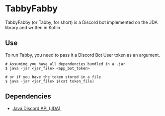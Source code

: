 # TabbyFabby

TabbyFabby (or Tabby, for short) is a Discord bot implemented on 
the JDA library and written in Kotlin.

## Use
To run Tabby, you need to pass it a Discord Bot User token as an argument.

```
# Assuming you have all dependencies bundled in a .jar
$ java -jar <jar_file> <app_bot_token>
  
# or if you have the token stored in a file
$ java -jar <jar_file> $(cat token_file)
```

## Dependencies

- [Java Discord API (JDA)](https://github.com/DV8FromTheWorld/JDA)

